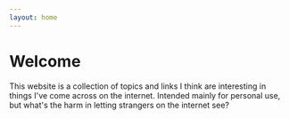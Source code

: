 ```yaml
---
layout: home
--- 
```


# Welcome 
This website is a collection of topics and links I think are interesting in things I've come across on the internet. Intended mainly for personal use, but what's the harm in letting strangers on the internet see?
